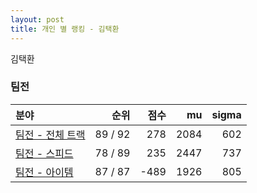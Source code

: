 ```yaml
---
layout: post
title: 개인 별 랭킹 - 김택환
---
```


김택환


### 팀전

| 분야 | 순위 | 점수 | mu | sigma |
|:---|---:|---:|---:|---:|
| [팀전 - 전체 트랙](../team-full) | 89 / 92 | 278 | 2084 | 602 |
| [팀전 - 스피드](../team-speed) | 78 / 89 | 235 | 2447 | 737 |
| [팀전 - 아이템](../team-item) | 87 / 87 | -489 | 1926 | 805 |
